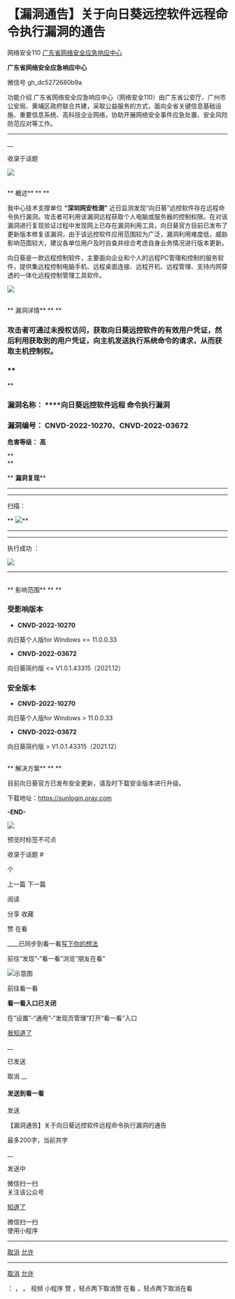 #  【漏洞通告】关于向日葵远控软件远程命令执行漏洞的通告

网络安全110  [ 广东省网络安全应急响应中心 ](javascript:void\(0\);)

**广东省网络安全应急响应中心** ![]()

微信号 gh_dc5272680b9a

功能介绍
广东省网络安全应急响应中心（网络安全110）由广东省公安厅、广州市公安局、黄埔区政府联合共建，采取公益服务的方式，面向全省关键信息基础设施、重要信息系统、高科技企业网络，协助开展网络安全事件应急处置、安全风险防范应对等工作。

____

__

收录于话题

![](http://hk-proxy.gitwarp.com/https://raw.githubusercontent.com/tuchuang9/tc1/refs/heads/main/public/20220217185821.png)

  

  

##

  **   概述** ** **  

  

我中心技术支撑单位 **“深圳网安检测”**
近日监测发现“向日葵”远控软件存在远程命令执行漏洞。攻击者可利用该漏洞远程获取个人电脑或服务器的控制权限。在对该漏洞进行复现验证过程中发现网上已存在漏洞利用工具，向日葵官方目前已发布了更新版本修复该漏洞，由于该远控软件应用范围较为广泛，漏洞利用难度低，威胁影响范围较大，建议各单位用户及时自查并综合考虑自身业务情况进行版本更新。

  

向日葵是一款远程控制软件，主要面向企业和个人的远程PC管理和控制的服务软件，提供集远程控制电脑手机、远程桌面连接、远程开机、远程管理、支持内网穿透的一体化远程控制管理工具软件。

  

![](http://hk-proxy.gitwarp.com/https://raw.githubusercontent.com/tuchuang9/tc1/refs/heads/main/public/20220217185822.png)

  

##

     

  **  漏洞详情** ** **  

### 攻击者可通过未授权访问，获取向日葵远控软件的有效用户凭证，然后利用获取到的用户凭证，向主机发送执行系统命令的请求，从而获取主机控制权。

###  **  
**

###  **漏洞名称：** ****向日葵远控软件远程 命令执行漏洞

  

###  **漏洞编号：** CNVD-2022-10270、CNVD-2022-03672

  

 **危害等级：** **高**  

 **  
**

 ** **漏洞复现****

 ** **  
****

扫描：

 **
**![](http://hk-proxy.gitwarp.com/https://raw.githubusercontent.com/tuchuang9/tc1/refs/heads/main/public/20220217185823.png)****

 ** **  
****

  

执行成功 ：

![](http://hk-proxy.gitwarp.com/https://raw.githubusercontent.com/tuchuang9/tc1/refs/heads/main/public/20220217185824.png)

 ** ******  

  

  

##

  **   影响范围** ** **  

  

###  **受影响版本**

  *  **CNVD-2022-10270**

向日葵个人版for Windows <= 11.0.0.33

  

  *  **CNVD-2022-03672**

向日葵简约版 <= V1.0.1.43315（2021.12）

  

  

###  **安全版本**

  *  **CNVD-2022-10270**

向日葵个人版for Windows > 11.0.0.33

  

  *  **CNVD-2022-03672**

向日葵简约版 > V1.0.1.43315（2021.12）

  

  

  

##

  **   解决方案** ** **  

  

目前向日葵官方已发布安全更新，请及时下载安全版本进行升级。

  
下载地址：https://sunlogin.oray.com

  

 **-END-**

  

![](http://hk-proxy.gitwarp.com/https://raw.githubusercontent.com/tuchuang9/tc1/refs/heads/main/public/20220217185826.png)

  

预览时标签不可点

收录于话题 #

 个

上一篇 下一篇

阅读

分享 收藏

赞 在看

____已同步到看一看[写下你的想法](javascript:;)

前往“发现”-“看一看”浏览“朋友在看”

![示意图](//res.wx.qq.com/mmbizwap/zh_CN/htmledition/images/pic/appmsg/pic_like_comment55871f.png)

前往看一看

**看一看入口已关闭**

在“设置”-“通用”-“发现页管理”打开“看一看”入口

[我知道了](javascript:;)

__

已发送

取消 __

####  发送到看一看

发送

【漏洞通告】关于向日葵远控软件远程命令执行漏洞的通告

最多200字，当前共字

__

发送中

微信扫一扫  
关注该公众号

[知道了](javascript:;)

微信扫一扫  
使用小程序

****

[取消](javascript:void\(0\);) [允许](javascript:void\(0\);)

****

[取消](javascript:void\(0\);) [允许](javascript:void\(0\);)

： ， 。 视频 小程序 赞 ，轻点两下取消赞 在看 ，轻点两下取消在看

